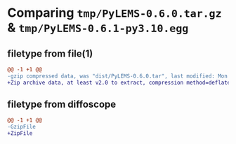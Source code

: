 # Comparing `tmp/PyLEMS-0.6.0.tar.gz` & `tmp/PyLEMS-0.6.1-py3.10.egg`

## filetype from file(1)

```diff
@@ -1 +1 @@
-gzip compressed data, was "dist/PyLEMS-0.6.0.tar", last modified: Mon Oct 17 14:23:11 2022, max compression
+Zip archive data, at least v2.0 to extract, compression method=deflate
```

## filetype from diffoscope

```diff
@@ -1 +1 @@
-GzipFile
+ZipFile
```

